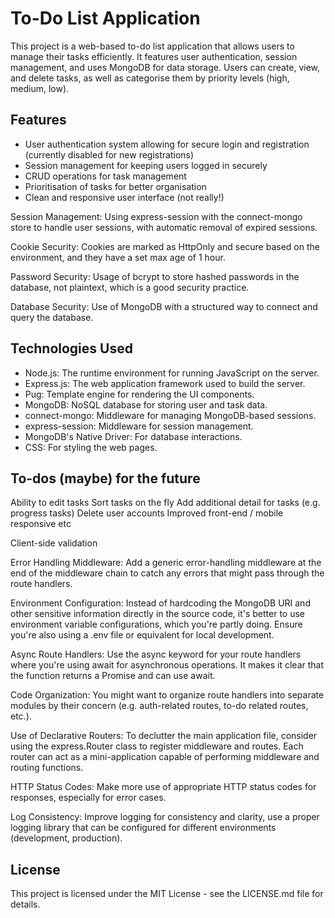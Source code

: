 # To-Do List Application

This project is a web-based to-do list application that allows users to manage their tasks efficiently. It features user authentication, session management, and uses MongoDB for data storage. Users can create, view, and delete tasks, as well as categorise them by priority levels (high, medium, low).

## Features

- User authentication system allowing for secure login and registration (currently disabled for new registrations)
- Session management for keeping users logged in securely
- CRUD operations for task management
- Prioritisation of tasks for better organisation
- Clean and responsive user interface (not really!)

Session Management: Using express-session with the connect-mongo store to handle user sessions, with automatic removal of expired sessions.

Cookie Security: Cookies are marked as HttpOnly and secure based on the environment, and they have a set max age of 1 hour.

Password Security: Usage of bcrypt to store hashed passwords in the database, not plaintext, which is a good security practice.

Database Security: Use of MongoDB with a structured way to connect and query the database.

## Technologies Used

- Node.js: The runtime environment for running JavaScript on the server.
- Express.js: The web application framework used to build the server.
- Pug: Template engine for rendering the UI components.
- MongoDB: NoSQL database for storing user and task data.
- connect-mongo: Middleware for managing MongoDB-based sessions.
- express-session: Middleware for session management.
- MongoDB's Native Driver: For database interactions.
- CSS: For styling the web pages.

## To-dos (maybe) for the future

Ability to edit tasks
Sort tasks on the fly
Add additional detail for tasks (e.g. progress tasks)
Delete user accounts
Improved front-end / mobile responsive etc


Client-side validation

Error Handling Middleware: Add a generic error-handling middleware at the end of the middleware chain to catch any errors that might pass through the route handlers.

Environment Configuration: Instead of hardcoding the MongoDB URI and other sensitive information directly in the source code, it's better to use environment variable configurations, which you're partly doing. Ensure you're also using a .env file or equivalent for local development.

Async Route Handlers: Use the async keyword for your route handlers where you're using await for asynchronous operations. It makes it clear that the function returns a Promise and can use await.

Code Organization: You might want to organize route handlers into separate modules by their concern (e.g. auth-related routes, to-do related routes, etc.).

Use of Declarative Routers: To declutter the main application file, consider using the express.Router class to register middleware and routes. Each router can act as a mini-application capable of performing middleware and routing functions.

HTTP Status Codes: Make more use of appropriate HTTP status codes for responses, especially for error cases.

Log Consistency: Improve logging for consistency and clarity, use a proper logging library that can be configured for different environments (development, production).


## License

This project is licensed under the MIT License - see the LICENSE.md file for details.
